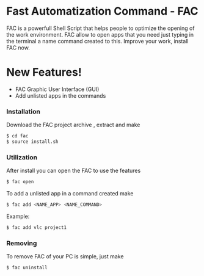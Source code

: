 # Fast Automatization Command - FAC

FAC is a powerfull Shell Script that helps people to optimize the opening of the work environment. FAC allow to open apps that you need just typing in the terminal a name command created to this. Improve your work, install FAC now.

# New Features!
  - FAC Graphic User Interface (GUI)
  - Add unlisted apps in the commands
 
### Installation
 Download the FAC project archive , extract and make

```sh
$ cd fac
$ source install.sh

```

### Utilization
After install you can open the FAC to use the features
```sh
$ fac open
```
To add a unlisted app in a command created make 

```sh
$ fac add <NAME_APP> <NAME_COMMAND>
```
Example:
```sh
$ fac add vlc project1

```
### Removing
 To remove FAC of your PC is simple, just make
```sh
$ fac uninstall
```

